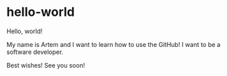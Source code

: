 # hello-world

Hello, world!

My name is Artem and I want to learn how to use the GitHub!
I want to be a software developer.

Best wishes! See you soon!
